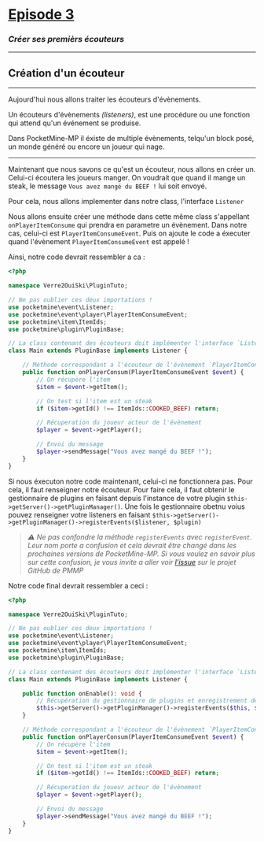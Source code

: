 # [Episode 3](video-link)
### *Créer ses premièrs écouteurs*
---

## Création d'un écouteur
---

Aujourd'hui nous allons traiter les écouteurs d'évènements.

Un écouteurs d'évènements *(listeners)*, est une procédure ou une fonction qui attend qu'un événement se produise.

Dans PocketMine-MP il éxiste de multiple évènements, telqu'un block posé, un monde généré ou encore un joueur qui nage.

---

Maintenant que nous savons ce qu'est un écouteur, nous allons en créer un.
Celui-ci écoutera les joueurs manger. On voudrait que quand il mange un steak, le message `Vous avez mangé du BEEF !` lui soit envoyé.

Pour cela, nous allons implementer dans notre class, l'interface `Listener`

Nous allons ensuite créer une méthode dans cette même class s'appellant `onPlayerItemConsume` qui prendra en parametre un évènement. Dans notre cas, celui-ci est `PlayerItemConsumeEvent`.
Puis on ajoute le code a éxecuter quand l'évènement `PlayerItemConsumeEvent` est appelé !

Ainsi, notre code devrait ressembler a ca :
```php
<?php

namespace Verre2OuiSki\PluginTuto;

// Ne pas oublier ces deux importations !
use pocketmine\event\Listener;
use pocketmine\event\player\PlayerItemConsumeEvent;
use pocketmine\item\ItemIds;
use pocketmine\plugin\PluginBase;

// La class contenant des écouteurs doit implémenter l'interface `Listener`
class Main extends PluginBase implements Listener {

    // Méthode correspondant a l'écouteur de l'évènement `PlayerItemConsumeEvent`
    public function onPlayerConsum(PlayerItemConsumeEvent $event) {
        // On récupère l'item
        $item = $event->getItem();

        // On test si l'item est un steak
        if ($item->getId() !== ItemIds::COOKED_BEEF) return;

        // Récuperation du joueur acteur de l'évènement
        $player = $event->getPlayer();

        // Envoi du message
        $player->sendMessage("Vous avez mangé du BEEF !");
    }
}

```

Si nous éxecuton notre code maintenant, celui-ci ne fonctionnera pas. Pour cela, il faut renseigner notre écouteur.
Pour faire cela, il faut obtenir le gestionnaire de plugins en faisant depuis l'instance de votre plugin `$this->getServer()->getPluginManager()`.
Une fois le gestionnaire obetnu voius pouvez renseigner votre listeners en faisant `$this->getServer()->getPluginManager()->registerEvents($listener, $plugin)`

> *⚠ Ne pas confondre la méthode `registerEvents` avec `registerEvent`. Leur nom porte a confusion et cela devrait être changé dans les prochaines versions de PocketMine-MP. Si vous voulez en savoir plus sur cette confusion, je vous invite a aller voir [l'issue](https://github.com/pmmp/PocketMine-MP/issues/2796) sur le projet GitHub de PMMP*

Notre code final devrait ressembler a ceci :
```php
<?php

namespace Verre2OuiSki\PluginTuto;

// Ne pas oublier ces deux importations !
use pocketmine\event\Listener;
use pocketmine\event\player\PlayerItemConsumeEvent;
use pocketmine\item\ItemIds;
use pocketmine\plugin\PluginBase;

// La class contenant des écouteurs doit implémenter l'interface `Listener`
class Main extends PluginBase implements Listener {

    public function onEnable(): void {
        // Récupération du gestionnaire de plugins et enregistrement de notre écouteur. Ici notre listener ce trouve dans la meme class que l'enregistrement, donc nous avons juste renseigner `$this` et de meme pour le plugin en second paramètre.  
        $this->getServer()->getPluginManager()->registerEvents($this, $this);
    }

    // Méthode correspondant a l'écouteur de l'évènement `PlayerItemConsumeEvent`
    public function onPlayerConsum(PlayerItemConsumeEvent $event) {
        // On récupère l'item
        $item = $event->getItem();

        // On test si l'item est un steak
        if ($item->getId() !== ItemIds::COOKED_BEEF) return;

        // Récuperation du joueur acteur de l'évènement
        $player = $event->getPlayer();

        // Envoi du message
        $player->sendMessage("Vous avez mangé du BEEF !");
    }
}
```